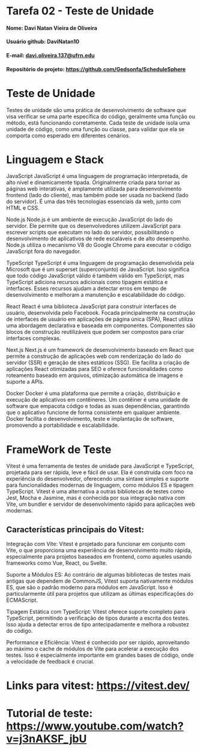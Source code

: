 # Tarefa 02 - Teste de Unidade

#### Nome: Davi Natan Vieira de Oliveira
#### Usuário github: DaviNatan10
#### E-mail: davi.oliveira.137@ufrn.edu
#### Repositório do projeto: https://github.com/Gedsonfa/ScheduleSphere

# Teste de Unidade
Testes de unidade são uma prática de desenvolvimento de software que visa verificar se uma parte específica do código, geralmente uma função ou método, está funcionando corretamente. Cada teste de unidade isola uma unidade de código, como uma função ou classe, para validar que ela se comporta como esperado em diferentes cenários.

# Linguagem e Stack

JavaScript
JavaScript é uma linguagem de programação interpretada, de alto nível e dinamicamente tipada. Originalmente criada para tornar as páginas web interativas, é amplamente utilizada para desenvolvimento frontend (lado do cliente), mas também pode ser usada no backend (lado do servidor). É uma das três tecnologias essenciais da web, junto com HTML e CSS.

Node.js
Node.js é um ambiente de execução JavaScript do lado do servidor. Ele permite que os desenvolvedores utilizem JavaScript para escrever scripts que executam no lado do servidor, possibilitando o desenvolvimento de aplicativos de rede escaláveis e de alto desempenho. Node.js utiliza o mecanismo V8 do Google Chrome para executar o código JavaScript fora do navegador.

TypeScript
TypeScript é uma linguagem de programação desenvolvida pela Microsoft que é um superset (superconjunto) de JavaScript. Isso significa que todo código JavaScript válido é também válido em TypeScript, mas TypeScript adiciona recursos adicionais como tipagem estática e interfaces. Esses recursos ajudam a detectar erros em tempo de desenvolvimento e melhoram a manutenção e escalabilidade do código.

React
React é uma biblioteca JavaScript para construir interfaces de usuário, desenvolvida pelo Facebook. Focada principalmente na construção de interfaces de usuário em aplicações de página única (SPA), React utiliza uma abordagem declarativa e baseada em componentes. Componentes são blocos de construção reutilizáveis que podem ser compostos para criar interfaces complexas.

Next.js
Next.js é um framework de desenvolvimento baseado em React que permite a construção de aplicações web com renderização do lado do servidor (SSR) e geração de sites estáticos (SSG). Ele facilita a criação de aplicações React otimizadas para SEO e oferece funcionalidades como roteamento baseado em arquivos, otimização automática de imagens e suporte a APIs.

Docker
Docker é uma plataforma que permite a criação, distribuição e execução de aplicativos em contêineres. Um contêiner é uma unidade de software que empacota código e todas as suas dependências, garantindo que o aplicativo funcione de forma consistente em qualquer ambiente. Docker facilita o desenvolvimento, teste e implantação de software, promovendo a portabilidade e escalabilidade.

# FrameWork de Teste
Vitest é uma ferramenta de testes de unidade para JavaScript e TypeScript, projetada para ser rápida, leve e fácil de usar. Ela é construída com foco na experiência do desenvolvedor, oferecendo uma sintaxe simples e suporte para funcionalidades modernas de linguagem, como módulos ES e tipagem TypeScript. Vitest é uma alternativa a outras bibliotecas de testes como Jest, Mocha e Jasmine, mas é conhecida por sua integração nativa com Vite, um bundler e servidor de desenvolvimento rápido para aplicações web modernas.


## Características principais do Vitest:
Integração com Vite: Vitest é projetado para funcionar em conjunto com Vite, o que proporciona uma experiência de desenvolvimento muito rápida, especialmente para projetos baseados em frontend, como aqueles usando frameworks como Vue, React, ou Svelte.

Suporte a Módulos ES: Ao contrário de algumas bibliotecas de testes mais antigas que dependem de CommonJS, Vitest suporta nativamente módulos ES, que são o padrão moderno para módulos em JavaScript. Isso é particularmente útil para projetos que utilizam as últimas especificações do ECMAScript.

Tipagem Estática com TypeScript: Vitest oferece suporte completo para TypeScript, permitindo a verificação de tipos durante a escrita dos testes. Isso ajuda a detectar erros de tipo antecipadamente e melhora a robustez do código.

Performance e Eficiência: Vitest é conhecido por ser rápido, aproveitando ao máximo o cache de módulos de Vite para acelerar a execução dos testes. Isso é especialmente importante em grandes bases de código, onde a velocidade de feedback é crucial.

# Links para vitest:  https://vitest.dev/
# Tutorial de teste: https://www.youtube.com/watch?v=j3nAKSF_jbU